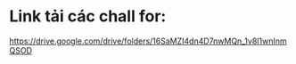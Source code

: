 # Link tải các chall for: 
https://drive.google.com/drive/folders/16SaMZI4dn4D7nwMQn_1v8I1wnInmQSOD
